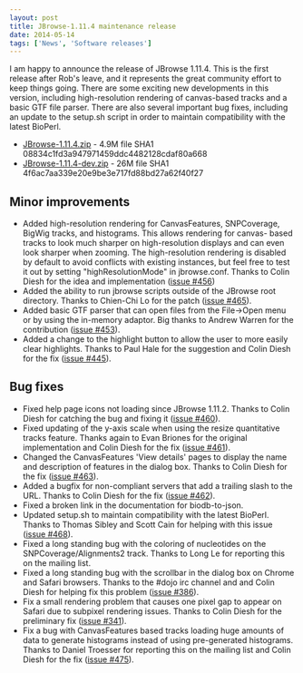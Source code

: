 ```yaml
---
layout: post
title: JBrowse-1.11.4 maintenance release
date: 2014-05-14
tags: ['News', 'Software releases']
---
```


I am happy to announce the release of JBrowse 1.11.4. This is the first release
after Rob's leave, and it represents the great community effort to keep things
going. There are some exciting new developments in this version, including
high-resolution rendering of canvas-based tracks and a basic GTF file parser.
There are also several important bug fixes, including an update to the setup.sh
script in order to maintain compatibility with the latest BioPerl.

- [JBrowse-1.11.4.zip](http://jbrowse.org/releases/JBrowse-1.11.4.zip) - 4.9M
  file SHA1 08834c1fd3a947971459ddc4482128cdaf80a668
- [JBrowse-1.11.4-dev.zip](http://jbrowse.org/releases/JBrowse-1.11.4-dev.zip) -
  26M file SHA1 4f6ac7aa339e20e9be3e717fd88bd27a62f40f27

## Minor improvements

- Added high-resolution rendering for CanvasFeatures, SNPCoverage, BigWig
  tracks, and histograms. This allows rendering for canvas- based tracks to look
  much sharper on high-resolution displays and can even look sharper when
  zooming. The high-resolution rendering is disabled by default to avoid
  conflicts with existing instances, but feel free to test it out by setting
  "highResolutionMode" in jbrowse.conf. Thanks to Colin Diesh for the idea and
  implementation ([issue #456](https://github.com/gmod/jbrowse/issues/456))
- Added the ability to run jbrowse scripts outside of the JBrowse root
  directory. Thanks to Chien-Chi Lo for the patch
  ([issue #465](https://github.com/gmod/jbrowse/issues/465)).
- Added basic GTF parser that can open files from the File->Open menu or by
  using the in-memory adaptor. Big thanks to Andrew Warren for the contribution
  ([issue #453](https://github.com/gmod/jbrowse/issues/453)).
- Added a change to the highlight button to allow the user to more easily clear
  highlights. Thanks to Paul Hale for the suggestion and Colin Diesh for the fix
  ([issue #445](https://github.com/gmod/jbrowse/issues/445)).

## Bug fixes

- Fixed help page icons not loading since JBrowse 1.11.2. Thanks to Colin Diesh
  for catching the bug and fixing it
  ([issue #460](https://github.com/gmod/jbrowse/issues/460)).
- Fixed updating of the y-axis scale when using the resize quantitative tracks
  feature. Thanks again to Evan Briones for the original implementation and
  Colin Diesh for the fix
  ([issue #461](https://github.com/gmod/jbrowse/issues/461)).
- Changed the CanvasFeatures 'View details' pages to display the name and
  description of features in the dialog box. Thanks to Colin Diesh for the fix
  ([issue #463](https://github.com/gmod/jbrowse/issues/463)).
- Added a bugfix for non-compliant servers that add a trailing slash to the URL.
  Thanks to Colin Diesh for the fix
  ([issue #462](https://github.com/gmod/jbrowse/issues/462)).
- Fixed a broken link in the documentation for biodb-to-json.
- Updated setup.sh to maintain compatibility with the latest BioPerl. Thanks to
  Thomas Sibley and Scott Cain for helping with this issue
  ([issue #468](https://github.com/gmod/jbrowse/issues/468)).
- Fixed a long standing bug with the coloring of nucleotides on the
  SNPCoverage/Alignments2 track. Thanks to Long Le for reporting this on the
  mailing list.
- Fixed a long standing bug with the scrollbar in the dialog box on Chrome and
  Safari browsers. Thanks to the #dojo irc channel and and Colin Diesh for
  helping fix this problem
  ([issue #386](https://github.com/gmod/jbrowse/issues/386)).
- Fix a small rendering problem that causes one pixel gap to appear on Safari
  due to subpixel rendering issues. Thanks to Colin Diesh for the preliminary
  fix ([issue #341](https://github.com/gmod/jbrowse/issues/341)).
- Fix a bug with CanvasFeatures based tracks loading huge amounts of data to
  generate histograms instead of using pre-generated histograms. Thanks to
  Daniel Troesser for reporting this on the mailing list and Colin Diesh for the
  fix ([issue #475](https://github.com/gmod/jbrowse/issues/475)). &nbsp;
